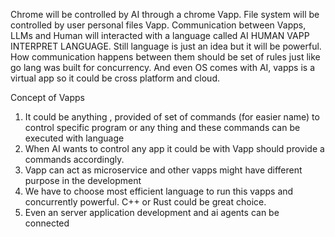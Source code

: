 Chrome will be controlled by AI through a chrome Vapp. File system will be controlled by user personal files Vapp. 
Communication between Vapps, LLMs and Human will interacted with a language called AI HUMAN VAPP INTERPRET LANGUAGE. 
Still language is just an idea but it will be powerful. 
How communication happens between them should be set of rules just like go lang was built for concurrency.
And even OS comes with AI, vapps is a virtual app so it could be cross platform and cloud. 

Concept of Vapps
1. It could be anything , provided of set of commands (for easier name) to control specific program or any thing and these commands can be executed with language
2. When AI wants to control any app it could be with Vapp should provide a commands accordingly.
3. Vapp can act as microservice and other vapps might have different purpose in the development
4. We have to choose most efficient language to run this vapps and concurrently powerful. C++ or Rust could be great choice.
5. Even an server application development and ai agents can be connected
